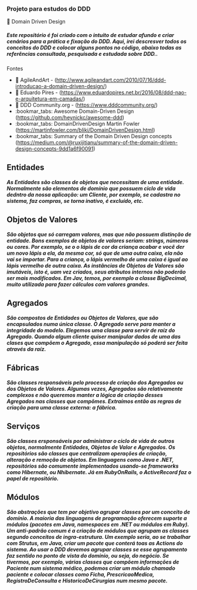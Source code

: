  ### Projeto para estudos do DDD
 
:blue_book: Domain Driven Design

##### Este repositório é foi criado com o intuito de estudar afundo e criar cenários para a prática e fixação do DDD. Aqui, irei descresver todos os conceitos do DDD e colocar alguns pontos no código, abaixo todas as referências consultada, pesquisada e estudada sobre DDD..
 
 Fontes
 * :bookmark_tabs: AgileAndArt -  (http://www.agileandart.com/2010/07/16/ddd-introducao-a-domain-driven-design/)
 * :bookmark_tabs: Eduardo Pires -  (https://www.eduardopires.net.br/2016/08/ddd-nao-e-arquitetura-em-camadas/)
 * :bookmark_tabs: DDD Community.org - (https://www.dddcommunity.org/) 
 * :bookmar_tabs: Awesome Domain-Driven Design (https://github.com/heynickc/awesome-ddd)
 * :bookmar_tabs: DomainDrivenDesign Martin Fowler (https://martinfowler.com/bliki/DomainDrivenDesign.html)
 * :bookmar_tabs: Summary of the Domain Driven Design concepts (https://medium.com/@ruxijitianu/summary-of-the-domain-driven-design-concepts-9dd1a6f90091)



## Entidades
##### As Entidades são classes de objetos que necessitam de uma entidade. Normalmente são elementos de domínio que possuem ciclo de vida dedntro da nossa aplicação: um Cliente, por exemplo, se cadastra no sistema, faz compras, se torna inativo, é excluído, etc.

## Objetos de Valores
##### São objetos que só carregam valores, mas que não possuem distinção de entidade. Bons exemplos de objetos de valores seriam: strings, números ou cores. Por exemplo, se o o lápis de cor da criança acabar e você der um novo lápis a ela, da mesma cor, só que de uma outra caixa, ela não vai se importar. Para a criança, o lápis vermelho de uma caixa é igual ao lápis vermelho de outra caixa. As instâncias de Objetos de Valores são imutáveis, isto é, uam vez criados, seus atributos internos não poderão ser mais modificados. Em Jav, temos, por exemplo a classe BigDecimal, muito utilizada para fazer cálculos com valores grandes. 

## Agregados
##### São compostos de Entidades ou Objetos de Valores, que são encapsulados numa única classe. O Agregado serve para manter a integridade do modelo. Elegemos uma classe para servir de **raíz** do Agregado. Quando algum cliente quiser manipular dados de uma das clases que compõem o Agregado, essa manipulação só poderá ser feita através da **raíz**.

## Fábricas
##### São classes responsáveis pelo processo de criação dos Agregados ou dos Objetos de Valores. Algumas vezes, Agregados são relativamente complexos e não queremos manter a lógica de criação desses Agregados nas classes que compõmes. Extraímos então as regras de criação para uma classe externa: a fábrica.

## Serviços
##### São classes ersponsáveis por administrar o ciclo de vida de outros objetos, normalmente Entidades, Objetos de Valor e Agregados. Os repositórios são classes que centralizam operações de criação, alteração e remoção de objetos. Em linguagens como Java e .NET, repositórios são comumente implementados usando-se frameworks como Hibernate, ou Nhibernate. Já em RubyOnRails, o ActiveRecord faz o papel de repositório.

## Módulos
##### São abstrações que tem por objetivo agrupar classes por um conceito de domínio. A maioria das linguagens de programação oferecem suporte a módulos (pacotes em Java, namespaces em .NET ou módulos em Ruby). Um anti-padrão comum é a criação de módulos que agrupam as classes segundo conceitos de ingra-estrutura. Um exemplo seria, ao se trabalhar com Strutus, em Java, criar um pacote que conterá toas as Actions do sistema. Ao usar o DDD devemos agrupar classes se esse agrupamento faz sentido no ponto de vista do domínio, ou seja, do negócio. Se tivermos, por exemplo, várias classes que compõem informações de Paciente num sistema médico, podemos criar um módulo chamado **paciente** e colocar classes como Ficha, PrescricaoMedica, RegistroDeConsulta e HistoricoDeCirurgias num mesmo pacote.




